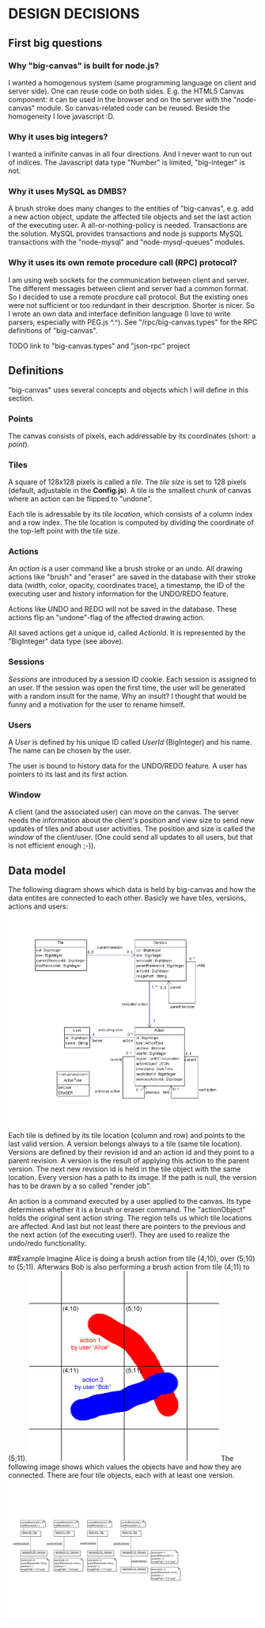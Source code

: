 # DESIGN DECISIONS

## First big questions

### Why "big-canvas" is built for node.js?
I wanted a homogenous system (same programming language on client and server side). One can reuse code on both sides.
E.g. the HTML5 Canvas component: it can be used in the browser and on the server with the "node-canvas" module. So canvas-related code can be reused.
Beside the homogeneity I love javascript :D.

### Why it uses big integers?
I wanted a inifinite canvas in all four directions. And I never want to run out of indices. The Javascript data type "Number" is limited, "big-integer" is not.

### Why it uses MySQL as DMBS?
A brush stroke does many changes to the entities of "big-canvas", e.g. add a new action object, update the affected tile objects and set the last action of the executing user. A all-or-nothing-policy is needed. Transactions are the solution. MySQL provides transactions and node.js supports MySQL transactions with the "node-mysql" and "node-mysql-queues" modules.

### Why it uses its own remote procedure call (RPC) protocol?
I am using web sockets for the communication between client and server. The different messages between client and server had a common format. So I decided to use a remote procdure call protocol. But the existing ones were not sufficient or too redundant in their description. Shorter is nicer. So I wrote an own data and interface definition language (I love to write parsers, especially with PEG.js ^.^). See "/rpc/big-canvas.types" for the RPC definitions of "big-canvas".

TODO link to "big-canvas.types" and "json-rpc" project

## Definitions
"big-canvas" uses several concepts and objects which I will define in this section.

### Points
The canvas consists of pixels, each addressable by its coordinates (short: a *point*).

### Tiles
A square of 128x128 pixels is called a *tile*. The *tile size* is set to 128 pixels (default, adjustable in the **Config.js**). A tile is the smallest chunk of canvas where an action can be flipped to "undone".

Each tile is adressable by its *tile location*, which consists of a column index and a row index. The tile location is computed by dividing the coordinate of the top-left point with the tile size. 

### Actions
An *action* is a user command like a brush stroke or an undo. All drawing actions like "brush" and "eraser" are saved in the database with their stroke data (width, color, opacity, coordinates trace), a timestamp, the ID of the executing user and history information for the UNDO/REDO feature.

Actions like UNDO and REDO will not be saved in the database. These actions flip an "undone"-flag of the affected drawing action.

All saved actions get a unique id, called *ActionId*. It is represented by the "BigInteger" data type (see above).

### Sessions
*Sessions* are introduced by a session ID cookie. Each session is assigned to an user. If the session was open the first time, the user will be generated with a random insult for the name. Why an insult? I thought that would be funny and a motivation for the user to rename himself.

### Users
A *User* is defined by his unique ID called *UserId* (BigInteger) and his name. The name can be chosen by the user.

The user is bound to history data for the UNDO/REDO feature. A user has pointers to its last and its first action.

### Window
A client (and the associated user) can move on the canvas. The server needs the information about the client's position and view size to send new updates of tiles and about user activities. The position and size is called the *window* of the client/user. (One could send all updates to all users, but that is not efficient enough ;-)).

## Data model
The following diagram shows which data is held by big-canvas and how the data entites are connected to each other. Basicly we have tiles, versions, actions and users:
![Class diagram](entities.png)
Each tile is defined by its tile location (column and row) and points to the last valid version. A version belongs always to a tile (same tile location). Versions are defined by their revision id and an action id and they point to a parent revision. A version is the result of applying this action to the parent version. The next new revision id is held in the tile object with the same location. Every version has a path to its image. If the path is null, the version has to be drawn by a so called "render job".

An action is a command executed by a user applied to the canvas. Its type determines whether it is a brush or eraser command. The "actionObject" holds the original sent action string. The region tells us which tile locations are affected. And last but not least there are pointers to the previous and the next action (of the executing user!). They are used to realize the undo/redo functionality.

##Example
Imagine Alice is doing a brush action from tile (4;10), over (5;10) to (5;11). Afterwars Bob is also performing a brush action from tile (4;11) to (5;11).
![Example 1](tileExample1.png)
The following image shows which values the objects have and how they are connected. There are four tile objects, each with at least one version.
![Example 1](tileExample2.png)